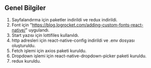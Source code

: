 ## Genel Bilgiler
1. Sayfalandırma için paketler indirildi ve redux indirildi.
1. Font için "https://blog.logrocket.com/adding-custom-fonts-react-native/" uygulandı.
1. Start yazısı için lottifiles kullanıldı. 
1. http adresleri için react-native-config indirildi ve .env dosyası oluşturuldu.
1. Fetch işlemi için axios paketi kuruldu.
1. Dropdown işlemi için react-native-dropdown-picker paketi kuruldu. 
1. redux kuruldu.


